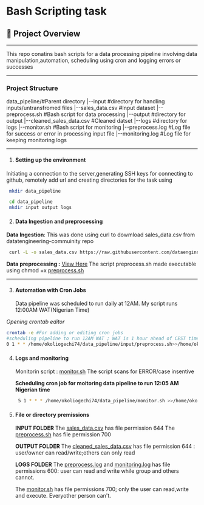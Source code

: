 # **Bash Scripting task**
## 📌 **Project Overview**
***
This repo conatins bash scripts for a data processing pipeline involving data manipulation,automation, scheduling using cron and logging errors or successes
***
### **Project Structure**
data_pipeline/#Parent directory
|--input #directory for handling inputs/untransfromed files
  |--sales_data.csv #Input dataset
  |--preprocess.sh #Bash script for data processing
|--output #directory for output
  |--cleaned_sales_data.csv #Cleaned datset 
|--logs #directory for logs
  |--monitor.sh #Bash script for monitoring 
  |--preprocess.log #Log file for success or error in processing input file
  |--monitoring.log #Log file for keeping monitoring logs
  ***
1. #### **Setting up the environment**
  Initiating a connection to the server,generating SSH keys for connecting to github, remotely add url and creating            directories for the task using
  ```bash
   mkdir data_pipeline

   cd data_pipeline
   mkdir input output logs
 ```
2. #### **Data Ingestion and preprocessing**
  **Data Ingestion**: This was done using curl to dowmload sales_data.csv from datatengineering-commuinity repo
  ```bash
   curl -L -o sales_data.csv https://raw.githubusercontent.com/dataenginneering-community/launchpad/main/Linux.sales_data.csv
   ```
  **Data preprocessing :** [View Here](input/preprocess.sh)
    The script preprocess.sh made executable using chmod +x [preprocess.sh](input/preprocess.sh)
***
3. #### **Automation with Cron Jobs**
   Data pipeline was scheduled to run daily at 12AM.
   My script runs 12:00AM WAT(Nigerian Time)

  *Opening crontab editor*
  ```bash
  crontab -e #For adding or editing cron jobs
  #scheduling pipeline to run 12AM WAT ; WAT is 1 hour ahead of CEST time
  0 1 * * /home/okoliogechi74/data_pipeline/input/preprocess.sh>>/home/okoliogechi74/data_pipeline/output/preprocess.log 2>&1
  ```
4. #### **Logs and monitoring**
   Monitorin script : [monitor.sh](logs/monitor.sh)
   The script scans for ERROR/case insentive

   **Scheduling cron job for moitoring data pipeline to run 12:05 AM Nigerian time**
   ```bash
    5 1 * * * /home/okoliogechi74/data_pipeline/monitor.sh >>/home/okoliogechi74/data_pipeline/logs/monitor.log 2>&1
   ```
6. #### **File or directory premissions**
   **INPUT FOLDER**
   The [sales_data.csv](input/sales_data.csv) has file permission 644
   The [preprocess.sh](input/preprocess.sh) has file permission 700

   **OUTPUT FOLDER**
   The [cleaned_sales_data.csv](output/cleaned_sales_data.csv) has file permission 644 : user/owner can read/write;others       can only read

   **LOGS FOLDER**
   The [preprocess.log](logs/preprocess.log) and [monitoring.log](logs/monitoring.log) has file permissions 600: user can       read and write while group and others cannot.

   The [monitor.sh](logs/monitor.sh) has file permissions 700; only the user can read,write and execute. Everyother person      can't.
